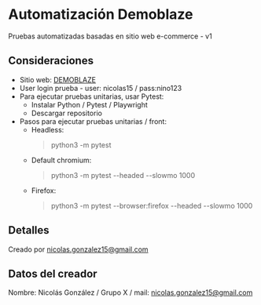 # Automatización Demoblaze
Pruebas automatizadas basadas en sitio web e-commerce - v1

## Consideraciones
- Sitio web: [DEMOBLAZE](https://demoblaze.com)
- User login prueba - user: nicolas15 / pass:nino123
- Para ejecutar pruebas unitarias, usar Pytest:
  - Instalar Python / Pytest / Playwright
  - Descargar repositorio
- Pasos para ejecutar pruebas unitarias / front:
  - Headless:
    > python3 -m pytest
  - Default chromium:
    > python3 -m pytest --headed --slowmo 1000
  - Firefox:
    > python3 -m pytest --browser:firefox --headed --slowmo 1000

## Detalles
Creado por nicolas.gonzalez15@gmail.com

## Datos del creador
Nombre: Nicolás González / Grupo X / mail: nicolas.gonzalez15@gmail.com

